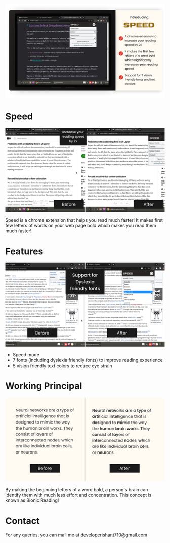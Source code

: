 ![](screenshots/speed1.png)

# Speed

![](screenshots/speed3.png)

Speed is a chrome extension that helps you read much faster! It makes first few letters of words on your web page bold which makes you read them much faster!

# Features

![](screenshots/speed4.png)

- Speed mode
- 7 fonts (including dyslexia friendly fonts) to improve reading experience
- 5 vision friendly text colors to reduce eye strain


# Working Principal

![](screenshots/speed2.png)

By making the beginning letters of a word bold, a person's brain can identify them with much less effort and concentration. This concept is known as Bionic Reading!

# Contact

For any queries, you can mail me at developerishant710@gmail.com


